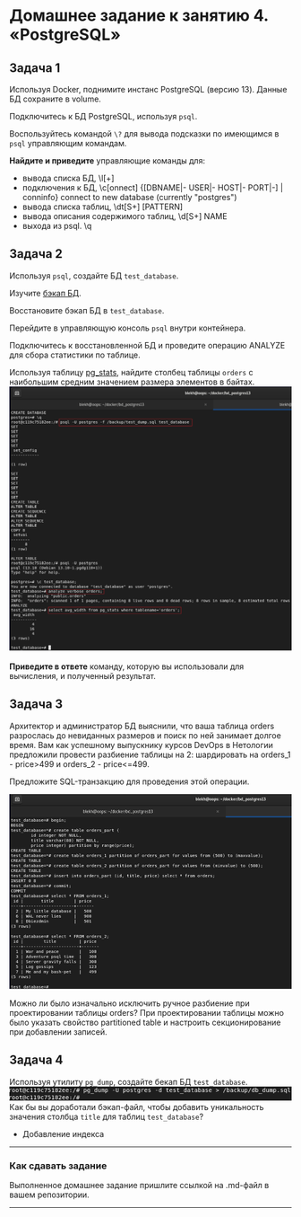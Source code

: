 # Домашнее задание к занятию 4. «PostgreSQL»

## Задача 1

Используя Docker, поднимите инстанс PostgreSQL (версию 13). Данные БД сохраните в volume.

Подключитесь к БД PostgreSQL, используя `psql`.

Воспользуйтесь командой `\?` для вывода подсказки по имеющимся в `psql` управляющим командам.

**Найдите и приведите** управляющие команды для:

- вывода списка БД,  \l[+]
- подключения к БД,  \c[onnect] {[DBNAME|- USER|- HOST|- PORT|-] | conninfo} connect to new database (currently "postgres") 
- вывода списка таблиц, \dt[S+] [PATTERN]
- вывода описания содержимого таблиц, \d[S+]  NAME
- выхода из psql. \q

## Задача 2

Используя `psql`, создайте БД `test_database`.

Изучите [бэкап БД](https://github.com/netology-code/virt-homeworks/tree/virt-11/06-db-04-postgresql/test_data).

Восстановите бэкап БД в `test_database`.

Перейдите в управляющую консоль `psql` внутри контейнера.

Подключитесь к восстановленной БД и проведите операцию ANALYZE для сбора статистики по таблице.

Используя таблицу [pg_stats](https://postgrespro.ru/docs/postgresql/12/view-pg-stats), найдите столбец таблицы `orders` 
с наибольшим средним значением размера элементов в байтах.  
![img](https://github.com/juls-blekh/-virt-homeworks/blob/main/06-db-04-postgresql/img/2.png)

**Приведите в ответе** команду, которую вы использовали для вычисления, и полученный результат.

## Задача 3

Архитектор и администратор БД выяснили, что ваша таблица orders разрослась до невиданных размеров и
поиск по ней занимает долгое время. Вам как успешному выпускнику курсов DevOps в Нетологии предложили
провести разбиение таблицы на 2: шардировать на orders_1 - price>499 и orders_2 - price<=499.

Предложите SQL-транзакцию для проведения этой операции.  

![img](https://github.com/juls-blekh/-virt-homeworks/blob/main/06-db-04-postgresql/img/3-orders_part.png)

Можно ли было изначально исключить ручное разбиение при проектировании таблицы orders?
При проектировании таблицы можно было указать свойство partitioned table и настроить секционирование при добавлении записей. 
## Задача 4

Используя утилиту `pg_dump`, создайте бекап БД `test_database`.  
![img](https://github.com/juls-blekh/-virt-homeworks/blob/main/06-db-04-postgresql/img/4-dump.png)  
Как бы вы доработали бэкап-файл, чтобы добавить уникальность значения столбца `title` для таблиц `test_database`?
- Добавление индекса 

---

### Как cдавать задание

Выполненное домашнее задание пришлите ссылкой на .md-файл в вашем репозитории.

---

